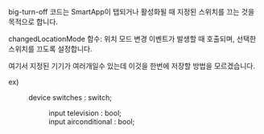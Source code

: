 big-turn-off 코드는 SmartApp이 탭되거나 활성화될 때 지정된 스위치를 끄는 것을 목적으로 합니다.

changedLocationMode 함수: 위치 모드 변경 이벤트가 발생할 때 호출되며, 선택한 스위치를 끄도록 설정합니다.

여기서 지정된 기기가 여러개일수 있는데 이것을 한번에 저장할 방법을 모르겠습니다.

ex) <dir>
 device switches : switch; <dir>
 input television : bool;      
 input airconditional : bool; 


